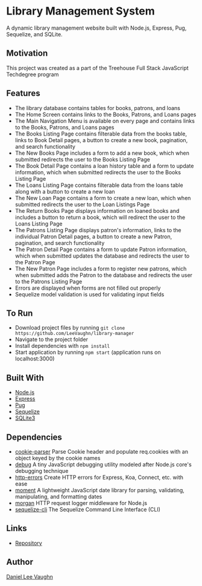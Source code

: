 # Library Management System

A dynamic library management website built with Node.js, Express, Pug, Sequelize, and SQLite.

## Motivation

This project was created as a part of the Treehouse Full Stack JavaScript Techdegree program

## Features

* The library database contains tables for books, patrons, and loans
* The Home Screen contains links to the Books, Patrons, and Loans pages
* The Main Navigation Menu is available on every page and contains links to the Books, Patrons, and Loans pages
* The Books Listing Page contains filterable data from the books table, links to Book Detail pages, a button to create a new book, pagination, and search functionality
* The New Books Page includes a form to add a new book, which when submitted redirects the user to the Books Listing Page
* The Book Detail Page contains a loan history table and a form to update information, which when submitted redirects the user to the Books Listing Page
* The Loans Listing Page contains filterable data from the loans table along with a button to create a new loan
* The New Loan Page contains a form to create a new loan, which when submitted redirects the user to the Loan Listings Page
* The Return Books Page displays information on loaned books and includes a button to return a book, which will redirect the user to the Loans Listing Page
* The Patrons Listing Page displays patron's information, links to the individual Patron Detail pages, a button to create a new Patron, pagination, and search functionality
* The Patron Detail Page contains a form to update Patron information, which when submitted updates the database and redirects the user to the Patron Page
* The New Patron Page includes a form to register new patrons, which when submitted adds the Patron to the database and redirects the user to the Patrons Listing Page
* Errors are displayed when forms are not filled out properly
* Sequelize model validation is used for validating input fields

## To Run

* Download project files by running ```git clone https://github.com/LeeVaughn/library-manager```
* Navigate to the project folder
* Install dependencies with ```npm install```
* Start application by running ```npm start``` (application runs on localhost:3000)

## Built With

* [Node.js](https://nodejs.org/en/)
* [Express](https://github.com/LeeVaughn/twitter-interface)
* [Pug](https://pugjs.org/api/getting-started.html)
* [Sequelize](https://www.npmjs.com/package/sequelize)
* [SQLite3](https://www.npmjs.com/package/sqlite3)

## Dependencies

* [cookie-parser](https://www.npmjs.com/package/cookie-parser) Parse Cookie header and populate req.cookies with an object keyed by the cookie names
* [debug](https://www.npmjs.com/package/debug) A tiny JavaScript debugging utility modeled after Node.js core's debugging technique
* [http-errors](https://www.npmjs.com/package/http-errors) Create HTTP errors for Express, Koa, Connect, etc. with ease
* [moment](https://www.npmjs.com/package/moment) A lightweight JavaScript date library for parsing, validating, manipulating, and formatting dates
* [morgan](https://www.npmjs.com/package/morgan) HTTP request logger middleware for Node.js
* [sequelize-cli](https://www.npmjs.com/package/sequelize-cli) The Sequelize Command Line Interface (CLI)

## Links

* [Repository](https://github.com/LeeVaughn/library-manager)

## Author

[Daniel Lee Vaughn](https://github.com/LeeVaughn)
